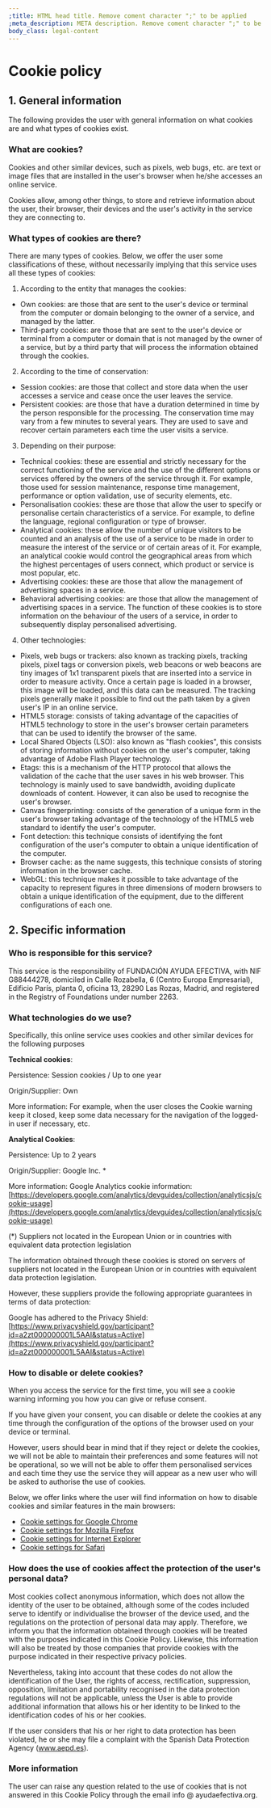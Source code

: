 ```yaml
---
;title: HTML head title. Remove coment character ";" to be applied
;meta_description: META description. Remove coment character ";" to be applied
body_class: legal-content
---
```


# Cookie policy

## 1. General information

The following provides the user with general information on what cookies are and what types of cookies exist.

### What are cookies?

Cookies and other similar devices, such as pixels, web bugs, etc. are text or image files that are installed in the user's browser when he/she accesses an online service.

Cookies allow, among other things, to store and retrieve information about the user, their browser, their devices and the user's activity in the service they are connecting to.

### What types of cookies are there?

There are many types of cookies. Below, we offer the user some classifications of these, without necessarily implying that this service uses all these types of cookies:

1. According to the entity that manages the cookies:

* Own cookies: are those that are sent to the user's device or terminal from the computer or domain belonging to the owner of a service, and managed by the latter.
* Third-party cookies: are those that are sent to the user's device or terminal from a computer or domain that is not managed by the owner of a service, but by a third party that will process the information obtained through the cookies.

2. According to the time of conservation:

* Session cookies: are those that collect and store data when the user accesses a service and cease once the user leaves the service.
* Persistent cookies: are those that have a duration determined in time by the person responsible for the processing. The conservation time may vary from a few minutes to several years. They are used to save and recover certain parameters each time the user visits a service.

3. Depending on their purpose:

* Technical cookies: these are essential and strictly necessary for the correct functioning of the service and the use of the different options or services offered by the owners of the service through it. For example, those used for session maintenance, response time management, performance or option validation, use of security elements, etc.
* Personalisation cookies: these are those that allow the user to specify or personalise certain characteristics of a service. For example, to define the language, regional configuration or type of browser.
* Analytical cookies: these allow the number of unique visitors to be counted and an analysis of the use of a service to be made in order to measure the interest of the service or of certain areas of it. For example, an analytical cookie would control the geographical areas from which the highest percentages of users connect, which product or service is most popular, etc.
* Advertising cookies: these are those that allow the management of advertising spaces in a service.
* Behavioral advertising cookies: are those that allow the management of advertising spaces in a service. The function of these cookies is to store information on the behaviour of the users of a service, in order to subsequently display personalised advertising.

4. Other technologies:

* Pixels, web bugs or trackers: also known as tracking pixels, tracking pixels, pixel tags or conversion pixels, web beacons or web beacons are tiny images of 1x1 transparent pixels that are inserted into a service in order to measure activity. Once a certain page is loaded in a browser, this image will be loaded, and this data can be measured. The tracking pixels generally make it possible to find out the path taken by a given user's IP in an online service.
* HTML5 storage: consists of taking advantage of the capacities of HTML5 technology to store in the user's browser certain parameters that can be used to identify the browser of the same.
* Local Shared Objects (LSO): also known as "flash cookies", this consists of storing information without cookies on the user's computer, taking advantage of Adobe Flash Player technology.
* Etags: this is a mechanism of the HTTP protocol that allows the validation of the cache that the user saves in his web browser. This technology is mainly used to save bandwidth, avoiding duplicate downloads of content. However, it can also be used to recognise the user's browser.
* Canvas fingerprinting: consists of the generation of a unique form in the user's browser taking advantage of the technology of the HTML5 web standard to identify the user's computer.
* Font detection: this technique consists of identifying the font configuration of the user's computer to obtain a unique identification of the computer.
* Browser cache: as the name suggests, this technique consists of storing information in the browser cache.
* WebGL: this technique makes it possible to take advantage of the capacity to represent figures in three dimensions of modern browsers to obtain a unique identification of the equipment, due to the different configurations of each one.

## 2. Specific information

### Who is responsible for this service?

This service is the responsibility of FUNDACIÓN AYUDA EFECTIVA, with NIF G88444278, domiciled in Calle Rozabella, 6 (Centro Europa Empresarial), Edificio París, planta 0, oficina 13, 28290 Las Rozas, Madrid, and registered in the Registry of Foundations under number 2263.

### What technologies do we use?

Specifically, this online service uses cookies and other similar devices for the following purposes

**Technical cookies**:

Persistence: Session cookies / Up to one year

Origin/Supplier: Own

More information: For example, when the user closes the Cookie warning keep it closed, keep some data necessary for the navigation of the logged-in user if necessary, etc.

**Analytical Cookies**:

Persistence: Up to 2 years

Origin/Supplier: Google Inc. *

More information: Google Analytics cookie information: [https://developers.google.com/analytics/devguides/collection/analyticsjs/cookie-usage](https://developers.google.com/analytics/devguides/collection/analyticsjs/cookie-usage)

(*) Suppliers not located in the European Union or in countries with equivalent data protection legislation

The information obtained through these cookies is stored on servers of suppliers not located in the European Union or in countries with equivalent data protection legislation.

However, these suppliers provide the following appropriate guarantees in terms of data protection:

Google has adhered to the Privacy Shield: [https://www.privacyshield.gov/participant?id=a2zt000000001L5AAI&status=Active](https://www.privacyshield.gov/participant?id=a2zt000000001L5AAI&status=Active)

### How to disable or delete cookies?

When you access the service for the first time, you will see a cookie warning informing you how you can give or refuse consent.

If you have given your consent, you can disable or delete the cookies at any time through the configuration of the options of the browser used on your device or terminal.

However, users should bear in mind that if they reject or delete the cookies, we will not be able to maintain their preferences and some features will not be operational, so we will not be able to offer them personalised services and each time they use the service they will appear as a new user who will be asked to authorise the use of cookies.

Below, we offer links where the user will find information on how to disable cookies and similar features in the main browsers:

* [Cookie settings for Google Chrome](https://support.google.com/chrome/answer/95647?hl=es)
* [Cookie settings for Mozilla Firefox](https://support.mozilla.org/es/kb/cookies-informacion-que-los-sitios-web-guardan-en-)
* [Cookie settings for Internet Explorer](https://support.microsoft.com/es-es/help/278835/how-to-delete-cookie-files-in-internet-explorer)
* [Cookie settings for Safari](https://support.apple.com/kb/HT1677?viewlocale=es_ES)

### How does the use of cookies affect the protection of the user's personal data?

Most cookies collect anonymous information, which does not allow the identity of the user to be obtained, although some of the codes included serve to identify or individualise the browser of the device used, and the regulations on the protection of personal data may apply. Therefore, we inform you that the information obtained through cookies will be treated with the purposes indicated in this Cookie Policy. Likewise, this information will also be treated by those companies that provide cookies with the purpose indicated in their respective privacy policies.

Nevertheless, taking into account that these codes do not allow the identification of the User, the rights of access, rectification, suppression, opposition, limitation and portability recognised in the data protection regulations will not be applicable, unless the User is able to provide additional information that allows his or her identity to be linked to the identification codes of his or her cookies.

If the user considers that his or her right to data protection has been violated, he or she may file a complaint with the Spanish Data Protection Agency (www.aepd.es).

### More information

The user can raise any question related to the use of cookies that is not answered in this Cookie Policy through the email info @ ayudaefectiva.org.
